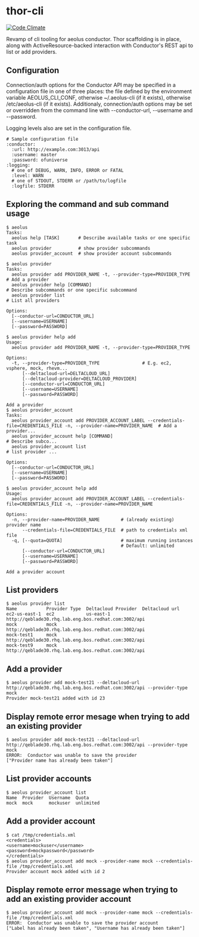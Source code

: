thor-cli
========

[![Code Climate](https://codeclimate.com/badge.png)](https://codeclimate.com/github/aeolus-incubator/thor-cli)

Revamp of cli tooling for aeolus conductor.  Thor scaffolding is in
place, along with ActiveResource-backed interaction with Conductor's
REST api to list or add providers.

## Configuration

Connection/auth options for the Conductor API may be specified in a
configuration file in one of three places: the file defined by the
environment variable AEOLUS_CLI_CONF, otherwise ~/.aeolus-cli (if it
exists), otherwise /etc/aeolus-cli (if it exists).  Additionaly,
connection/auth options may be set or overridden from the command line
with --conductor-url, --username and --password.

Logging levels also are set in the configuration file.

    # Sample configuration file
    :conductor:
      :url: http://example.com:3013/api
      :username: master
      :password: ofuniverse
    :logging:
      # one of DEBUG, WARN, INFO, ERROR or FATAL
      :level: WARN
      # one of STDOUT, STDERR or /path/to/logfile
      :logfile: STDERR

## Exploring the command and sub command usage

    $ aeolus
    Tasks:
      aeolus help [TASK]       # Describe available tasks or one specific task
      aeolus provider          # show provider subcommands
      aeolus provider_account  # show provider account subcommands

    $ aeolus provider
    Tasks:
      aeolus provider add PROVIDER_NAME -t, --provider-type=PROVIDER_TYPE  # Add a provider
      aeolus provider help [COMMAND]                                       # Describe subcommands or one specific subcommand
      aeolus provider list                                                 # List all providers

    Options:
      [--conductor-url=CONDUCTOR_URL]
      [--username=USERNAME]
      [--password=PASSWORD]

    $ aeolus provider help add
    Usage:
      aeolus provider add PROVIDER_NAME -t, --provider-type=PROVIDER_TYPE

    Options:
      -t, --provider-type=PROVIDER_TYPE                # E.g. ec2, vsphere, mock, rhevm...
          [--deltacloud-url=DELTACLOUD_URL]
          [--deltacloud-provider=DELTACLOUD_PROVIDER]
          [--conductor-url=CONDUCTOR_URL]
          [--username=USERNAME]
          [--password=PASSWORD]

    Add a provider
    $ aeolus provider_account
    Tasks:
      aeolus provider_account add PROVIDER_ACCOUNT_LABEL --credentials-file=CREDENTIALS_FILE -n, --provider-name=PROVIDER_NAME  # Add a provider...
      aeolus provider_account help [COMMAND]                                                                                    # Describe subco...
      aeolus provider_account list                                                                                              # list provider ...

    Options:
      [--conductor-url=CONDUCTOR_URL]
      [--username=USERNAME]
      [--password=PASSWORD]

    $ aeolus provider_account help add
    Usage:
      aeolus provider_account add PROVIDER_ACCOUNT_LABEL --credentials-file=CREDENTIALS_FILE -n, --provider-name=PROVIDER_NAME

    Options:
      -n, --provider-name=PROVIDER_NAME        # (already existing) provider name
          --credentials-file=CREDENTIALS_FILE  # path to credentials xml file
      -q, [--quota=QUOTA]                      # maximum running instances
                                               # Default: unlimited
          [--conductor-url=CONDUCTOR_URL]
          [--username=USERNAME]
          [--password=PASSWORD]

    Add a provider account

## List providers

    $ aeolus provider list
    Name           Provider Type  Deltacloud Provider  Deltacloud url
    ec2-us-east-1  ec2            us-east-1            http://qeblade30.rhq.lab.eng.bos.redhat.com:3002/api
    mock           mock                                http://qeblade30.rhq.lab.eng.bos.redhat.com:3002/api
    mock-test1     mock                                http://qeblade30.rhq.lab.eng.bos.redhat.com:3002/api
    mock-test9     mock                                http://qeblade30.rhq.lab.eng.bos.redhat.com:3002/api

## Add a provider

    $ aeolus provider add mock-test21 --deltacloud-url http://qeblade30.rhq.lab.eng.bos.redhat.com:3002/api --provider-type mock
    Provider mock-test21 added with id 23

## Display remote error mesage when trying to add an existing provider

    $ aeolus provider add mock-test21 --deltacloud-url http://qeblade30.rhq.lab.eng.bos.redhat.com:3002/api --provider-type mock
    ERROR:  Conductor was unable to save the provider
    ["Provider name has already been taken"]

## List provider accounts

    $ aeolus provider_account list
    Name  Provider  Username  Quota
    mock  mock      mockuser  unlimited

## Add a provider account

    $ cat /tmp/credentials.xml
    <credentials>
    <username>mockuser</username>
    <password>mockpassword</password>
    </credentials>
    $ aeolus provider_account add mock --provider-name mock --credentials-file /tmp/credentials.xml
    Provider account mock added with id 2

## Display remote error message when trying to add an existing provider account

    $ aeolus provider_account add mock --provider-name mock --credentials-file /tmp/credentials.xml
    ERROR:  Conductor was unable to save the provider account
    ["Label has already been taken", "Username has already been taken"]
